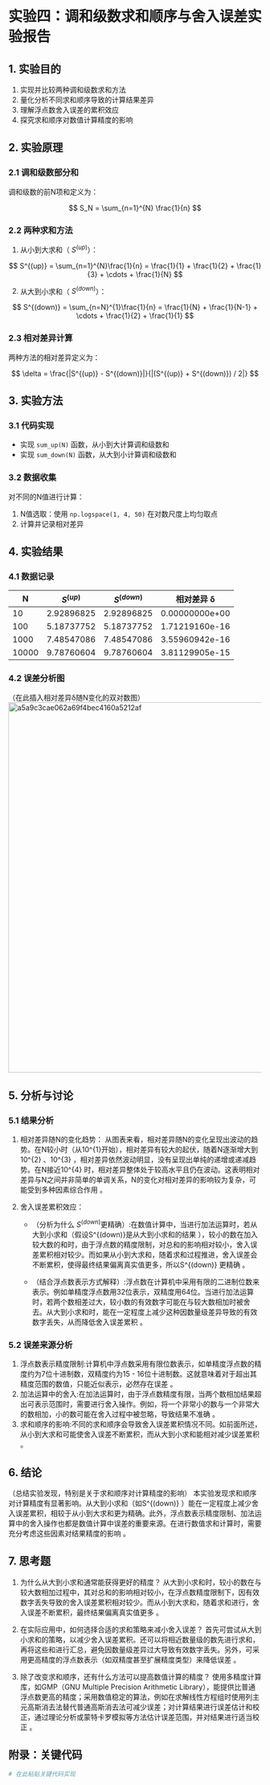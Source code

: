 # 实验四：调和级数求和顺序与舍入误差实验报告

## 1. 实验目的
1. 实现并比较两种调和级数求和方法
2. 量化分析不同求和顺序导致的计算结果差异
3. 理解浮点数舍入误差的累积效应
4. 探究求和顺序对数值计算精度的影响

## 2. 实验原理
### 2.1 调和级数部分和
调和级数的前N项和定义为：

$$ S_N = \sum_{n=1}^{N} \frac{1}{n} $$

### 2.2 两种求和方法
1. 从小到大求和（ $S^{(up)}$）：

$$ S^{(up)} = \sum_{n=1}^{N}\frac{1}{n} = \frac{1}{1} + \frac{1}{2} + \frac{1}{3} + \cdots + \frac{1}{N} $$

2. 从大到小求和（ $S^{(down)}$）：

$$ S^{(down)} = \sum_{n=N}^{1}\frac{1}{n} = \frac{1}{N} + \frac{1}{N-1} + \cdots + \frac{1}{2} + \frac{1}{1} $$

### 2.3 相对差异计算
两种方法的相对差异定义为：

$$ \delta = \frac{|S^{(up)} - S^{(down)}|}{|(S^{(up)} + S^{(down)}) / 2|} $$

## 3. 实验方法
### 3.1 代码实现
- 实现 `sum_up(N)` 函数，从小到大计算调和级数和
- 实现 `sum_down(N)` 函数，从大到小计算调和级数和

### 3.2 数据收集
对不同的N值进行计算：
1. N值选取：使用 `np.logspace(1, 4, 50)` 在对数尺度上均匀取点
2. 计算并记录相对差异

## 4. 实验结果
### 4.1 数据记录

| N | $S^{(up)}$ | $S^{(down)}$ | 相对差异 δ |
|---|------------|--------------|------------|
| 10 |  2.92896825         |  2.92896825            |   0.00000000e+00         |
| 100 |     5.18737752     |      5.18737752        |  1.71219160e-16          |
| 1000 |      7.48547086   |      7.48547086        |   3.55960942e-16         |
| 10000 |     9.78760604   |     9.78760604         |  3.81129905e-15          |

### 4.2 误差分析图
（在此插入相对差异δ随N变化的双对数图）
<img width="736" alt="a5a9c3cae062a69f4bec4160a5212af" src="https://github.com/user-attachments/assets/7f8f0586-ba4e-4e30-b7b2-5e51495d2cd3" />

## 5. 分析与讨论
### 5.1 结果分析
1. 相对差异随N的变化趋势：
   从图表来看，相对差异随N的变化呈现出波动的趋势。在N较小时（从10^{1}开始），相对差异有较大的起伏，随着N逐渐增大到10^{2} 、10^{3} ，相对差异依然波动明显，没有呈现出单纯的递增或递减趋势。在N接近10^{4} 时，相对差异整体处于较高水平且仍在波动。这表明相对差异与N之间并非简单的单调关系，N的变化对相对差异的影响较为复杂，可能受到多种因素综合作用 。


2. 舍入误差累积效应：
   - （分析为什么 $S^{(down)}$更精确）:在数值计算中，当进行加法运算时，若从大到小求和（假设S^{(down)}是从大到小求和的结果 ），较小的数在加入较大数的和时，由于浮点数的精度限制，对总和的影响相对较小，舍入误差累积相对较少。而如果从小到大求和，随着求和过程推进，舍入误差会不断累积，使得最终结果偏离真实值更多，所以S^{(down)} 更精确 。

   - （结合浮点数表示方式解释）:浮点数在计算机中采用有限的二进制位数来表示。例如单精度浮点数用32位表示，双精度用64位。当进行加法运算时，若两个数相差过大，较小数的有效数字可能在与较大数相加时被舍去。从大到小求和时，能在一定程度上减少这种因数量级差异导致的有效数字丢失，从而降低舍入误差累积 。


### 5.2 误差来源分析
1. 浮点数表示精度限制:计算机中浮点数采用有限位数表示，如单精度浮点数的精度约为7位十进制数，双精度约为15 - 16位十进制数。这就意味着对于超出其精度范围的数值，只能近似表示，必然存在误差 。
2. 加法运算中的舍入:在加法运算时，由于浮点数精度有限，当两个数相加结果超出可表示范围时，需要进行舍入操作。例如，将一个非常小的数与一个非常大的数相加，小的数可能在舍入过程中被忽略，导致结果不准确 。
3. 求和顺序的影响:不同的求和顺序会导致舍入误差累积情况不同。如前面所述，从小到大求和可能使舍入误差不断累积，而从大到小求和能相对减少误差累积 。


## 6. 结论
（总结实验发现，特别是关于求和顺序对计算精度的影响）
本实验发现求和顺序对计算精度有显著影响。从大到小求和（如S^{(down)} ）能在一定程度上减少舍入误差累积，相较于从小到大求和更为精确。此外，浮点数表示精度限制、加法运算中的舍入操作也都是数值计算中误差的重要来源。在进行数值求和计算时，需要充分考虑这些因素对结果精度的影响 。
## 7. 思考题
1. 为什么从大到小求和通常能获得更好的精度？
从大到小求和时，较小的数在与较大数相加过程中，其对总和的影响相对较小，在浮点数精度限制下，因有效数字丢失导致的舍入误差累积相对较少。而从小到大求和，随着求和进行，舍入误差不断累积，最终结果偏离真实值更多 。
2. 在实际应用中，如何选择合适的求和策略来减小舍入误差？
首先可尝试从大到小求和的策略，以减少舍入误差累积。还可以将相近数量级的数先进行求和，再将这些和进行汇总，避免因数量级差异过大导致有效数字丢失。另外，可采用更高精度的浮点数表示（如双精度甚至扩展精度类型）来降低误差 。

3. 除了改变求和顺序，还有什么方法可以提高数值计算的精度？
使用多精度计算库，如GMP（GNU Multiple Precision Arithmetic Library），能提供比普通浮点数更高的精度；采用数值稳定的算法，例如在求解线性方程组时使用列主元高斯消去法替代普通高斯消去法可减少误差；对计算结果进行误差估计和校正，通过理论分析或蒙特卡罗模拟等方法估计误差范围，并对结果进行适当校正 。
## 附录：关键代码
```python
# 在此粘贴关键代码实现
```
